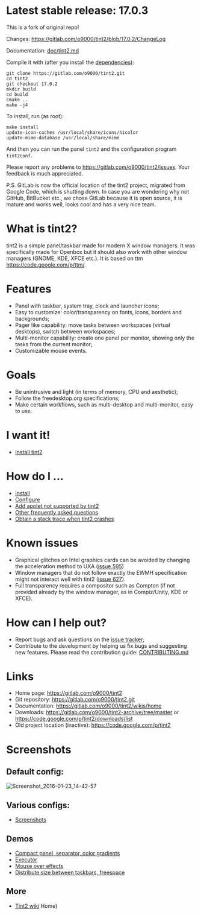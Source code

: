 # Latest stable release: 17.0.3

This is a fork of original repo!

Changes: https://gitlab.com/o9000/tint2/blob/17.0.2/ChangeLog

Documentation: [doc/tint2.md](doc/tint2.md)

Compile it with (after you install the [dependencies](https://gitlab.com/o9000/tint2/wikis/Install#dependencies)):

```
git clone https://gitlab.com/o9000/tint2.git
cd tint2
git checkout 17.0.2
mkdir build
cd build
cmake ..
make -j4
```

To install, run (as root):

```
make install
update-icon-caches /usr/local/share/icons/hicolor
update-mime-database /usr/local/share/mime
```

And then you can run the panel `tint2` and the configuration program `tint2conf`.

Please report any problems to https://gitlab.com/o9000/tint2/issues. Your feedback is much appreciated.

P.S. GitLab is now the official location of the tint2 project, migrated from Google Code, which is shutting down. In case you are wondering why not GitHub, BitBucket etc., we chose GitLab because it is open source, it is mature and works well, looks cool and has a very nice team.

# What is tint2?

tint2 is a simple panel/taskbar made for modern X window managers. It was specifically made for Openbox but it should also work with other window managers (GNOME, KDE, XFCE etc.). It is based on ttm https://code.google.com/p/ttm/.

# Features

  * Panel with taskbar, system tray, clock and launcher icons;
  * Easy to customize: color/transparency on fonts, icons, borders and backgrounds;
  * Pager like capability: move tasks between workspaces (virtual desktops), switch between workspaces;
  * Multi-monitor capability: create one panel per monitor, showing only the tasks from the current monitor;
  * Customizable mouse events.

# Goals

  * Be unintrusive and light (in terms of memory, CPU and aesthetic);
  * Follow the freedesktop.org specifications;
  * Make certain workflows, such as multi-desktop and multi-monitor, easy to use.

# I want it!

  * [Install tint2](https://gitlab.com/o9000/tint2/wikis/Install)

# How do I ...

  * [Install](https://gitlab.com/o9000/tint2/wikis/Install)
  * [Configure](https://gitlab.com/o9000/tint2/blob/master/doc/tint2.md)
  * [Add applet not supported by tint2](https://gitlab.com/o9000/tint2/wikis/ThirdPartyApplets)
  * [Other frequently asked questions](https://gitlab.com/o9000/tint2/wikis/FAQ)
  * [Obtain a stack trace when tint2 crashes](https://gitlab.com/o9000/tint2/wikis/Debug)

# Known issues

  * Graphical glitches on Intel graphics cards can be avoided by changing the acceleration method to UXA ([issue 595](https://gitlab.com/o9000/tint2/issues/595))
  * Window managers that do not follow exactly the EWMH specification might not interact well with tint2 ([issue 627](https://gitlab.com/o9000/tint2/issues/627)).
  * Full transparency requires a compositor such as Compton (if not provided already by the window manager, as in Compiz/Unity, KDE or XFCE).

# How can I help out?

  * Report bugs and ask questions on the [issue tracker](https://gitlab.com/o9000/tint2/issues);
  * Contribute to the development by helping us fix bugs and suggesting new features. Please read the contribution guide: [CONTRIBUTING.md](CONTRIBUTING.md)

# Links
  * Home page: https://gitlab.com/o9000/tint2
  * Git repository: https://gitlab.com/o9000/tint2.git
  * Documentation: https://gitlab.com/o9000/tint2/wikis/home
  * Downloads: https://gitlab.com/o9000/tint2-archive/tree/master or https://code.google.com/p/tint2/downloads/list
  * Old project location (inactive): https://code.google.com/p/tint2

# Screenshots

## Default config:

![Screenshot_2016-01-23_14-42-57](https://gitlab.com/o9000/tint2/uploads/948fa74eca60864352a033580350b4c3/Screenshot_2016-01-23_14-42-57.png)

## Various configs:

* [Screenshots](https://gitlab.com/o9000/tint2/wikis/screenshots)

## Demos

* [Compact panel, separator, color gradients](https://gitlab.com/o9000/tint2/wikis/whats-new-0.13.0.gif)
* [Executor](https://gitlab.com/o9000/tint2/wikis/whats-new-0.12.4.gif)
* [Mouse over effects](https://gitlab.com/o9000/tint2/wikis/whats-new-0.12.3.gif)
* [Distribute size between taskbars, freespace](https://gitlab.com/o9000/tint2/wikis/whats-new-0.12.gif)

## More

* [Tint2 wiki](https://gitlab.com/o9000/tint2/wikis/Home)
Home)

